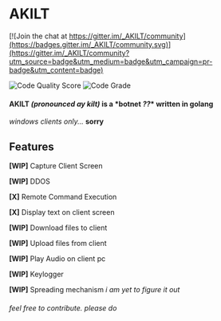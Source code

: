 # AKILT

[![Join the chat at https://gitter.im/_AKILT/community](https://badges.gitter.im/_AKILT/community.svg)](https://gitter.im/_AKILT/community?utm_source=badge&utm_medium=badge&utm_campaign=pr-badge&utm_content=badge)

![Code Quality Score](https://api.codiga.io/project/34798/score/svg)
![Code Grade](https://api.codiga.io/project/34798/status/svg)
#### AKILT *(pronounced ay kilt)* is a \*botnet *??*\* written in golang
*windows clients only...* **sorry**

## Features
**[WIP]** Capture Client Screen

**[WIP]** DDOS

**[X]** Remote Command Execution

**[X]** Display text on client screen

**[WIP]** Download files to client

**[WIP]** Upload files from client

**[WIP]** Play Audio on client pc

**[WIP]** Keylogger

**[WIP]** Spreading mechanism *i am yet to figure it out*

###### feel free to contribute. *please do*
